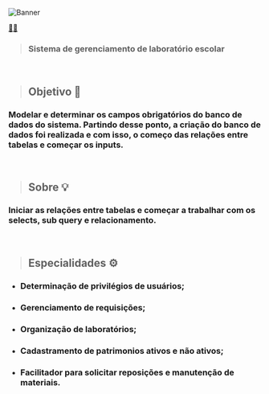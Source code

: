 ![Banner](https://user-images.githubusercontent.com/107084747/173197771-5e77522d-0a1b-43d0-b420-119eb5c9cae5.png)

<a href="https://intecembu.github.io/Laboratorio/front-end/public/index.html">🐱‍👤<a>

> ### Sistema de gerenciamento de laboratório escolar

<br>

> ## Objetivo 🎯
  ### Modelar e determinar os campos obrigatórios do banco de dados do sistema. Partindo desse ponto, a criação do banco de dados foi realizada e com isso, o começo das relações entre tabelas e começar os inputs.

<br>

> ## Sobre 💡
  ### Iniciar as relações entre tabelas e começar a trabalhar com os selects, sub query e relacionamento. 
  
<br>

> ## Especialidades ⚙️
  - ### Determinação de privilégios de usuários;
  - ### Gerenciamento de requisições;
  - ### Organização de laboratórios;
  - ### Cadastramento de patrimonios ativos e não ativos;
  - ### Facilitador para solicitar reposições e manutenção de materiais.
